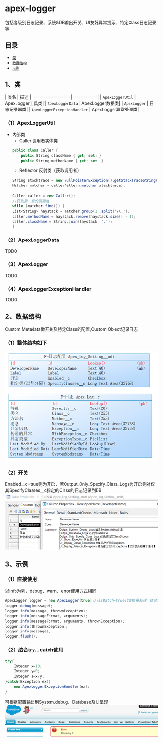 # apex-logger
包括各级别日志记录、系统&amp;DB输出开关、UI友好异常提示、特定Class日志记录等

## 目录
- [`类`](#is-class)
- [`数据结构`](#is-data)
- [`示例`](#is-example)

## 1、类
<a name="is-class"></a>
| 类名 | 描述 |
|-------------------|-------------|
| `ApexLoggerUtil` 		| ApexLogger工具类|
| `ApexLoggerData` 		| ApexLogger数据类|
| `ApexLogger` 		    | 日志记录器类|
| `ApexLoggerExceptionHandler` 		| ApexLogger异常处理类|
### （1）ApexLoggerUtil
* 内部类
    * Caller 调用者实体类
    ~~~ C#
    public class Caller {
        public String className { get; set; }
        public String methodName { get; set; }
    ~~~
    * Reflector 反射类（获取调用者）
    ~~~ C#
    String stacktrace = new NullPointerException().getStackTraceString();
    Matcher matcher = callerPattern.matcher(stacktrace);

    Caller caller = new Caller();
    //获取第一级的调用者
    while (matcher.find()) {
    List<String> haystack = matcher.group(1).split('\\.');
    caller.methodName = haystack.remove(haystack.size() - 1);
    caller.className = String.join(haystack, '.');
    }
    ~~~
### （2）ApexLoggerData
TODO
### （3）ApexLogger
TODO
### （4）ApexLoggerExceptionHandler
TODO


## 2、数据结构
<a name="is-data"></a>
Custom Metadata做开关及特定Class的配置,Custom Object记录日志
### （1）整体结构如下
![](https://github.com/fearless87/apex-logger/blob/master/image/db-log.png)

### （2）开关
Enabled__c=true则为开启，若Output_Only_Specify_Class_Logs为开启则对仅其SpecifyClasses__c指定的Class的日志记录到DB
![](https://github.com/fearless87/apex-logger/blob/master/image/log-setting.png)


## 3、示例
<a name="is-example"></a>
### （1）直接使用
以info为列，debug、warn、error使用方式相同
~~~ C#
ApexLogger logger = new ApexLogger(true);//isBatch=true代表批量处理，结合flush()一次性提交
logger.debug(message);
logger.info(message, thrownException);
logger.info(messageFormat, arguments);
logger.info(messageFormat, arguments, thrownException);
logger.info(thrownException);
logger.info(message);
logger.flush();
~~~
### （2）结合try...catch使用
~~~ C#
try{
    Integer x=10;
    Integer y=0;
    Integer z=x/y;
}catch(Exception ex){
    new ApexLoggerExceptionHandler(ex);
}
~~~
可根据配置输出到System.debug、Database及UI呈现
![](https://github.com/fearless87/apex-logger/blob/master/image/messages-error.png)

